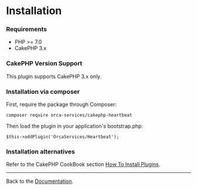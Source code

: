 Installation
============

### Requirements

- PHP >= 7.0
- CakePHP 3.x

### CakePHP Version Support

This plugin supports CakePHP 3.x only.

### Installation via composer

First, require the package through Composer:

````
composer require orca-services/cakephp-heartbeat
````

Then load the plugin in your application's bootstrap.php:

````
$this->addPlugin('OrcaServices/Heartbeat');
````

### Installation alternatives

Refer to the CakePHP CookBook section
[How To Install Plugins](https://book.cakephp.org/3.0/en/plugins.html#manually-installing-a-plugin).

---

Back to the [Documentation](Home.md).
